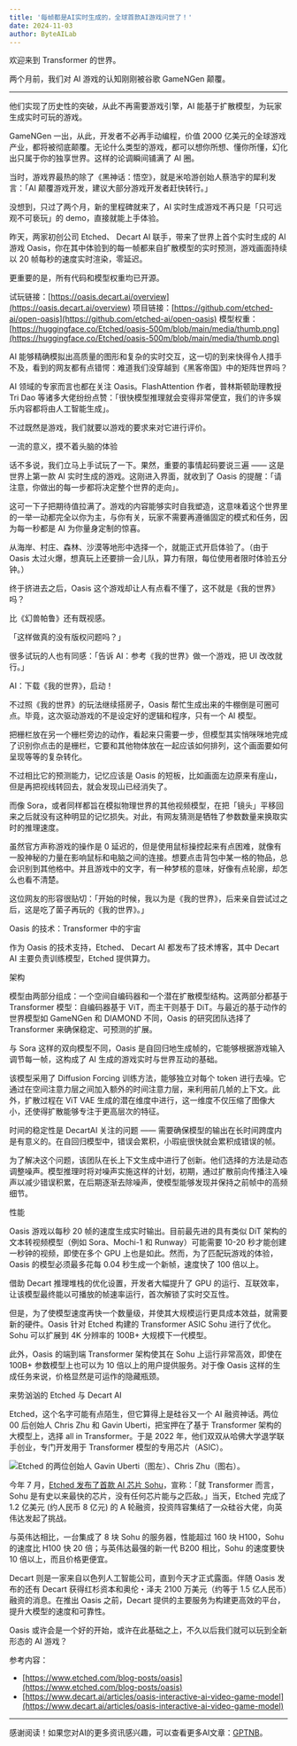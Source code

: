 ```yaml
---
title: '每帧都是AI实时生成的，全球首款AI游戏问世了！'
date: 2024-11-03
author: ByteAILab
---
```


欢迎来到 Transformer 的世界。

两个月前，我们对 AI 游戏的认知刚刚被谷歌 GameNGen 颠覆。

---
他们实现了历史性的突破，从此不再需要游戏引擎，AI 能基于扩散模型，为玩家生成实时可玩的游戏。

GameNGen 一出，从此，开发者不必再手动编程，价值 2000 亿美元的全球游戏产业，都将被彻底颠覆。无论什么类型的游戏，都可以想你所想、懂你所懂，幻化出只属于你的独享世界。这样的论调瞬间铺满了 AI 圈。

当时，游戏界最热的除了《黑神话：悟空》，就是米哈游创始人蔡浩宇的犀利发言：「AI 颠覆游戏开发，建议大部分游戏开发者赶快转行。」

没想到，只过了两个月，新的里程碑就来了，AI 实时生成游戏不再只是「只可远观不可亵玩」的 demo，直接就能上手体验。

昨天，两家初创公司 Etched、 Decart AI 联手，带来了世界上首个实时生成的 AI 游戏 Oasis，你在其中体验到的每一帧都来自扩散模型的实时预测，游戏画面持续以 20 帧每秒的速度实时渲染，零延迟。

更重要的是，所有代码和模型权重均已开源。

试玩链接：[https://oasis.decart.ai/overview](https://oasis.decart.ai/overview)
项目链接：[https://github.com/etched-ai/open-oasis](https://github.com/etched-ai/open-oasis)
模型权重：[https://huggingface.co/Etched/oasis-500m/blob/main/media/thumb.png](https://huggingface.co/Etched/oasis-500m/blob/main/media/thumb.png)

AI 能够精确模拟出高质量的图形和复杂的实时交互，这一切的到来快得令人措手不及，看到的网友都有点错愕：难道我们没穿越到《黑客帝国》中的矩阵世界吗？

AI 领域的专家而言也都在关注 Oasis。FlashAttention 作者，普林斯顿助理教授 Tri Dao 等诸多大佬纷纷点赞：「很快模型推理就会变得非常便宜，我们的许多娱乐内容都将由人工智能生成」。

不过既然是游戏，我们就要以游戏的要求来对它进行评价。

一流的意义，摸不着头脑的体验

话不多说，我们立马上手试玩了一下。果然，重要的事情起码要说三遍 —— 这是世界上第一款 AI 实时生成的游戏。这刚进入界面，就收到了 Oasis 的提醒：「请注意，你做出的每一步都将决定整个世界的走向」。

这可一下子把期待值拉满了。游戏的内容能够实时自我塑造，这意味着这个世界里的一举一动都完全以你为主，与你有关，玩家不需要再遵循固定的模式和任务，因为每一秒都是 AI 为你量身定制的惊喜。

从海岸、村庄、森林、沙漠等地形中选择一个，就能正式开启体验了。（由于 Oasis 太过火爆，想真玩上还要排一会儿队，算力有限，每位使用者限时体验五分钟。）

终于挤进去之后，Oasis 这个游戏却让人有点看不懂了，这不就是《我的世界》吗？

比《幻兽帕鲁》还有既视感。

「这样做真的没有版权问题吗？」

很多试玩的人也有同感：「告诉 AI：参考《我的世界》做一个游戏，把 UI 改改就行。」

AI：下载《我的世界》，启动！

不过照《我的世界》的玩法继续搭房子，Oasis 帮忙生成出来的牛棚倒是可圈可点。毕竟，这次驱动游戏的不是设定好的逻辑和程序，只有一个 AI 模型。

把栅栏放在另一个栅栏旁边的动作，看起来只需要一步，但模型其实悄咪咪地完成了识别你点击的是栅栏，它要和其他物体放在一起应该如何排列，这个画面要如何呈现等等的复杂转化。

不过相比它的预测能力，记忆应该是 Oasis 的短板，比如画面左边原来有座山，但是再把视线转回去，就会发现山已经消失了。

而像 Sora，或者同样都旨在模拟物理世界的其他视频模型，在把「镜头」平移回来之后就没有这种明显的记忆损失。对此，有网友猜测是牺牲了参数数量来换取实时的推理速度。

虽然官方声称游戏的操作是 0 延迟的，但是使用鼠标操控起来有点困难，就像有一股神秘的力量在影响鼠标和电脑之间的连接。想要点击背包中某一格的物品，总会识别到其他格中。并且游戏中的文字，有一种梦核的意味，好像有点轮廓，却怎么也看不清楚。

这位网友的形容很贴切：「开始的时候，我以为是《我的世界》，后来亲自尝试过之后，这是吃了菌子再玩的《我的世界》。」

Oasis 的技术：Transformer 中的宇宙

作为 Oasis 的技术支持，Etched、 Decart AI 都发布了技术博客，其中 Decart AI 主要负责训练模型，Etched 提供算力。

架构

模型由两部分组成：一个空间自编码器和一个潜在扩散模型结构。这两部分都基于 Transformer 模型：自编码器基于 ViT，而主干则基于 DiT。与最近的基于动作的世界模型如 GameNGen 和 DIAMOND 不同，Oasis 的研究团队选择了 Transformer 来确保稳定、可预测的扩展。

与 Sora 这样的双向模型不同，Oasis 是自回归地生成帧的，它能够根据游戏输入调节每一帧，这构成了 AI 生成的游戏实时与世界互动的基础。

该模型采用了 Diffusion Forcing 训练方法，能够独立对每个 token 进行去噪。它通过在空间注意力层之间加入额外的时间注意力层，来利用前几帧的上下文。此外，扩散过程在 ViT VAE 生成的潜在维度中进行，这一维度不仅压缩了图像大小，还使得扩散能够专注于更高层次的特征。

时间的稳定性是 DecartAI 关注的问题 —— 需要确保模型的输出在长时间跨度内是有意义的。在自回归模型中，错误会累积，小瑕疵很快就会累积成错误的帧。

为了解决这个问题，该团队在长上下文生成中进行了创新。他们选择的方法是动态调整噪声。模型推理时将对噪声实施这样的计划，初期，通过扩散前向传播注入噪声以减少错误积累，在后期逐渐去除噪声，使模型能够发现并保持之前帧中的高频细节。

性能

Oasis 游戏以每秒 20 帧的速度生成实时输出。目前最先进的具有类似 DiT 架构的文本转视频模型（例如 Sora、Mochi-1 和 Runway）可能需要 10-20 秒才能创建一秒钟的视频，即使在多个 GPU 上也是如此。然而，为了匹配玩游戏的体验，Oasis 的模型必须最多花每 0.04 秒生成一个新帧，速度快了 100 倍以上。

借助 Decart 推理堆栈的优化设置，开发者大幅提升了 GPU 的运行、互联效率，让该模型最终能以可播放的帧速率运行，首次解锁了实时交互性。

但是，为了使模型速度再快一个数量级，并使其大规模运行更具成本效益，就需要新的硬件。Oasis 针对 Etched 构建的 Transformer ASIC Sohu 进行了优化。Sohu 可以扩展到 4K 分辨率的 100B+ 大规模下一代模型。

此外，Oasis 的端到端 Transformer 架构使其在 Sohu 上运行非常高效，即使在 100B+ 参数模型上也可以为 10 倍以上的用户提供服务。对于像 Oasis 这样的生成任务来说，价格显然是可运作的隐藏瓶颈。

来势汹汹的 Etched 与 Decart AI

Etched，这个名字可能有点陌生，但它算得上是硅谷又一个 AI 融资神话。两位 00 后创始人 Chris Zhu 和 Gavin Uberti，把宝押在了基于 Transformer 架构的大模型上，选择 all in Transformer。于是 2022 年，他们双双从哈佛大学退学联手创业，专门开发用于 Transformer 模型的专用芯片（ASIC）。

![Etched 的两位创始人 Gavin Uberti（图左）、Chris Zhu（图右）。](https://mmbiz.qpic.cn/sz_mmbiz_png/KmXPKA19gWickEK9uwIhRo2NH1icB3YI7LL4qps5MPvbRW1Y5FBvhE8kRGLeFtBcYvFathZbBehvWEoGQxILpYSQ/640?wx_fmt=png)

今年 7 月，[Etched 发布了首款 AI 芯片 Sohu](http://mp.weixin.qq.com/s?__biz=MzA3MzI4MjgzMw==&mid=2650923565&idx=4&sn=d35d524ab22ac7ee162e85a5342ffc41&chksm=84e42653b393af45e728798eb8bfc837fd7765c71f579a38be35ee1dc687e81d7e8658c1febd&scene=21#wechat_redirect)，宣称：「就 Transformer 而言，Sohu 是有史以来最快的芯片，没有任何芯片能与之匹敌。」当天，Etched 完成了 1.2 亿美元 (约人民币 8 亿元) 的 A 轮融资，投资阵容集结了一众硅谷大佬，向英伟达发起了挑战。

与英伟达相比，一台集成了 8 块 Sohu 的服务器，性能超过 160 块 H100，Sohu 的速度比 H100 快 20 倍；与英伟达最强的新一代 B200 相比，Sohu 的速度要快 10 倍以上，而且价格更便宜。

Decart 则是一家来自以色列人工智能公司，直到今天才正式露面。伴随 Oasis 发布的还有 Decart 获得红杉资本和奥伦・泽夫 2100 万美元（约等于 1.5 亿人民币）融资的消息。在推出 Oasis 之前，Decart 提供的主要服务为构建更高效的平台，提升大模型的速度和可靠性。

Oasis 或许会是一个好的开始，或许在此基础之上，不久以后我们就可以玩到全新形态的 AI 游戏？

参考内容：
- [https://www.etched.com/blog-posts/oasis](https://www.etched.com/blog-posts/oasis)
- [https://www.decart.ai/articles/oasis-interactive-ai-video-game-model](https://www.decart.ai/articles/oasis-interactive-ai-video-game-model)
---
感谢阅读！如果您对AI的更多资讯感兴趣，可以查看更多AI文章：[GPTNB](https://gptnb.com)。